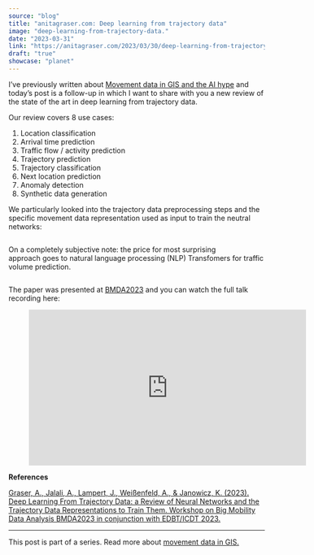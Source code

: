 ```yaml
---
source: "blog"
title: "anitagraser.com: Deep learning from trajectory data"
image: "deep-learning-from-trajectory-data."
date: "2023-03-31"
link: "https://anitagraser.com/2023/03/30/deep-learning-from-trajectory-data/"
draft: "true"
showcase: "planet"
---
```


<p>I&#8217;ve previously written about <a href="https://anitagraser.com/2019/05/01/movement-data-in-gis-and-the-ai-hype/">Movement data in GIS and the AI hype</a> and today&#8217;s post is a follow-up in which I want to share with you a new review of the state of the art in deep learning from trajectory data. </p>



<p>Our review covers 8 use cases:</p>



<ol>
<li>Location classification</li>



<li>Arrival time prediction</li>



<li>Traffic flow / activity prediction </li>



<li>Trajectory prediction</li>



<li>Trajectory classification</li>



<li>Next location prediction</li>



<li>Anomaly detection </li>



<li>Synthetic data generation</li>
</ol>



<p>We particularly looked into the trajectory data preprocessing steps and the specific movement data representation used as input to train the neutral networks:</p>



<figure class="wp-block-image size-large"><img data-attachment-id="8396" data-permalink="https://anitagraser.com/2023/03/30/deep-learning-from-trajectory-data/screenshot_20230330_100728_dropbox/" data-orig-file="https://underdark.files.wordpress.com/2023/03/screenshot_20230330_100728_dropbox.jpg" data-orig-size="1041,2097" data-comments-opened="1" data-image-meta="{&quot;aperture&quot;:&quot;0&quot;,&quot;credit&quot;:&quot;&quot;,&quot;camera&quot;:&quot;&quot;,&quot;caption&quot;:&quot;&quot;,&quot;created_timestamp&quot;:&quot;0&quot;,&quot;copyright&quot;:&quot;&quot;,&quot;focal_length&quot;:&quot;0&quot;,&quot;iso&quot;:&quot;0&quot;,&quot;shutter_speed&quot;:&quot;0&quot;,&quot;title&quot;:&quot;&quot;,&quot;orientation&quot;:&quot;1&quot;}" data-image-title="Screenshot_20230330_100728_Dropbox" data-image-description="" data-image-caption="" data-medium-file="https://underdark.files.wordpress.com/2023/03/screenshot_20230330_100728_dropbox.jpg?w=149" data-large-file="https://underdark.files.wordpress.com/2023/03/screenshot_20230330_100728_dropbox.jpg?w=508" src="https://underdark.files.wordpress.com/2023/03/screenshot_20230330_100728_dropbox.jpg?w=508" alt="" class="wp-image-8396" srcset="https://underdark.files.wordpress.com/2023/03/screenshot_20230330_100728_dropbox.jpg?w=508 508w, https://underdark.files.wordpress.com/2023/03/screenshot_20230330_100728_dropbox.jpg?w=1016 1016w, https://underdark.files.wordpress.com/2023/03/screenshot_20230330_100728_dropbox.jpg?w=74 74w, https://underdark.files.wordpress.com/2023/03/screenshot_20230330_100728_dropbox.jpg?w=149 149w, https://underdark.files.wordpress.com/2023/03/screenshot_20230330_100728_dropbox.jpg?w=768 768w" sizes="(max-width: 508px) 100vw, 508px" /></figure>



<p>On a completely subjective note: the price for most surprising approach&nbsp;goes to natural language processing (NLP) Transfomers for traffic volume prediction.</p>



<figure class="wp-block-image size-large"><img data-attachment-id="8395" data-permalink="https://anitagraser.com/2023/03/30/deep-learning-from-trajectory-data/c55abc39fa370223/" data-orig-file="https://underdark.files.wordpress.com/2023/03/c55abc39fa370223.png" data-orig-size="640,360" data-comments-opened="1" data-image-meta="{&quot;aperture&quot;:&quot;0&quot;,&quot;credit&quot;:&quot;&quot;,&quot;camera&quot;:&quot;&quot;,&quot;caption&quot;:&quot;&quot;,&quot;created_timestamp&quot;:&quot;0&quot;,&quot;copyright&quot;:&quot;&quot;,&quot;focal_length&quot;:&quot;0&quot;,&quot;iso&quot;:&quot;0&quot;,&quot;shutter_speed&quot;:&quot;0&quot;,&quot;title&quot;:&quot;&quot;,&quot;orientation&quot;:&quot;0&quot;}" data-image-title="c55abc39fa370223" data-image-description="" data-image-caption="" data-medium-file="https://underdark.files.wordpress.com/2023/03/c55abc39fa370223.png?w=300" data-large-file="https://underdark.files.wordpress.com/2023/03/c55abc39fa370223.png?w=545" src="https://underdark.files.wordpress.com/2023/03/c55abc39fa370223.png?w=640" alt="" class="wp-image-8395" srcset="https://underdark.files.wordpress.com/2023/03/c55abc39fa370223.png 640w, https://underdark.files.wordpress.com/2023/03/c55abc39fa370223.png?w=150 150w, https://underdark.files.wordpress.com/2023/03/c55abc39fa370223.png?w=300 300w" sizes="(max-width: 640px) 100vw, 640px" /></figure>



<p>The paper was presented at <a href="https://www.datastories.org/bmda23/BMDA23Program.html">BMDA2023</a> and you can watch the full talk recording here:</p>



<figure class="wp-block-embed is-type-video is-provider-youtube wp-block-embed-youtube wp-embed-aspect-16-9 wp-has-aspect-ratio"><div class="wp-block-embed__wrapper">
<iframe class="youtube-player" width="545" height="307" src="https://www.youtube.com/embed/zHI-52U8gjU?version=3&#038;rel=1&#038;showsearch=0&#038;showinfo=1&#038;iv_load_policy=1&#038;fs=1&#038;hl=en&#038;autohide=2&#038;wmode=transparent" allowfullscreen="true" style="border:0;" sandbox="allow-scripts allow-same-origin allow-popups allow-presentation"></iframe>
</div></figure>



<p><strong>References</strong></p>



<p><a href="https://www.dropbox.com/s/ex6jq7nay7d3l00/Graser-et-al_2023_Deep_Learning_From_Trajectory_Data_Review_fixed-fig-ref.pdf?dl=0">Graser, A., Jalali, A., Lampert, J., Weißenfeld, A., &amp; Janowicz, K. (2023). Deep Learning From Trajectory Data: a Review of Neural Networks and the Trajectory Data Representations to Train Them. Workshop on Big Mobility Data Analysis BMDA2023 in conjunction with EDBT/ICDT 2023.</a></p>



<hr class="wp-block-separator has-alpha-channel-opacity" />



<p>This post is part of a series. Read more about&nbsp;<a href="https://anitagraser.com/movement-data-in-gis/">movement data in GIS.</a></p>
